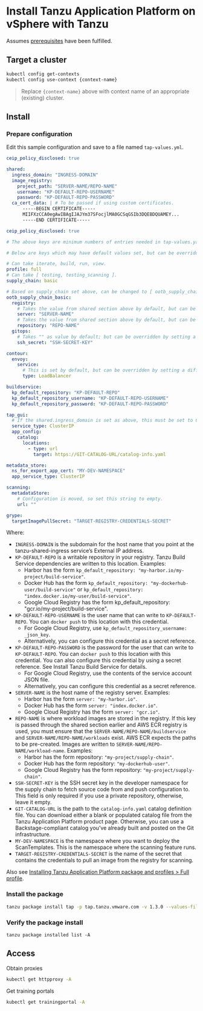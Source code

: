 # Install Tanzu Application Platform on vSphere with Tanzu

Assumes [prerequisites](PREREQS.md) have been fulfilled.

## Target a cluster

```bash
kubectl config get-contexts
kubectl config use-context {context-name}
```
> Replace `{context-name}` above with context name of an appropriate (existing) cluster.

## Install

### Prepare configuration

Edit this sample configuration and save to a file named `tap-values.yml`.

```yml
ceip_policy_disclosed: true

shared:
  ingress_domain: "INGRESS-DOMAIN"
  image_registry:
    project_path: "SERVER-NAME/REPO-NAME"
    username: "KP-DEFAULT-REPO-USERNAME"
    password: "KP-DEFAULT-REPO-PASSWORD"
  ca_cert_data: | # To be passed if using custom certificates.
      -----BEGIN CERTIFICATE-----
      MIIFXzCCA0egAwIBAgIJAJYm37SFocjlMA0GCSqGSIb3DQEBDQUAMEY...
      -----END CERTIFICATE-----

ceip_policy_disclosed: true

# The above keys are minimum numbers of entries needed in tap-values.yaml to get a functioning TAP full profile installation.

# Below are keys which may have default values set, but can be overridden.

# Can take iterate, build, run, view.
profile: full
# Can take [ testing, testing_scanning ].
supply_chain: basic

# Based on supply_chain set above, can be changed to [ ootb_supply_chain_testing, ootb_supply_chain_testing_scanning] .
ootb_supply_chain_basic:
  registry:
    # Takes the value from shared section above by default, but can be overridden by setting a different value.
    server: "SERVER-NAME"
    # Takes the value from shared section above by default, but can be overridden by setting a different value.
    repository: "REPO-NAME"
  gitops:
    # Takes "" as value by default; but can be overridden by setting a different value.
    ssh_secret: "SSH-SECRET-KEY"

contour:
  envoy:
    service:
      # This is set by default, but can be overridden by setting a different value.
      type: LoadBalancer

buildservice:
  kp_default_repository: "KP-DEFAULT-REPO"
  kp_default_repository_username: "KP-DEFAULT-REPO-USERNAME"
  kp_default_repository_password: "KP-DEFAULT-REPO-PASSWORD"

tap_gui:
  # If the shared.ingress_domain is set as above, this must be set to ClusterIP.
  service_type: ClusterIP
  app_config:
    catalog:
      locations:
        - type: url
          target: https://GIT-CATALOG-URL/catalog-info.yaml

metadata_store:
  ns_for_export_app_cert: "MY-DEV-NAMESPACE"
  app_service_type: ClusterIP

scanning:
  metadataStore:
    # Configuration is moved, so set this string to empty.
    url: ""

grype:
  targetImagePullSecret: "TARGET-REGISTRY-CREDENTIALS-SECRET"
```

Where:

* `INGRESS-DOMAIN` is the subdomain for the host name that you point at the tanzu-shared-ingress service’s External IP address.
* `KP-DEFAULT-REPO` is a writable repository in your registry. Tanzu Build Service dependencies are written to this location. Examples:
  * Harbor has the form `kp_default_repository: "my-harbor.io/my-project/build-service"`.
  * Docker Hub has the form `kp_default_repository: "my-dockerhub-user/build-service"` or `kp_default_repository: "index.docker.io/my-user/build-service"`.
  * Google Cloud Registry has the form kp_default_repository: "gcr.io/my-project/build-service".
* `KP-DEFAULT-REPO-USERNAME` is the user name that can write to `KP-DEFAULT-REPO`. You can `docker push` to this location with this credential.
  * For Google Cloud Registry, use `kp_default_repository_username: _json_key`.
  * Alternatively, you can configure this credential as a secret reference.
* `KP-DEFAULT-REPO-PASSWORD` is the password for the user that can write to `KP-DEFAULT-REPO`. You can `docker push` to this location with this credential. You can also configure this credential by using a secret reference. See Install Tanzu Build Service for details.
  * For Google Cloud Registry, use the contents of the service account JSON file.
  * Alternatively, you can configure this credential as a secret reference.
* `SERVER-NAME` is the host name of the registry server. Examples:
  * Harbor has the form `server: "my-harbor.io"`.
  * Docker Hub has the form `server: "index.docker.io"`.
  * Google Cloud Registry has the form `server: "gcr.io"`.
* `REPO-NAME` is where workload images are stored in the registry. If this key is passed through the shared section earlier and AWS ECR registry is used, you must ensure that the `SERVER-NAME/REPO-NAME/buildservice` and `SERVER-NAME/REPO-NAME/workloads` exist. AWS ECR expects the paths to be pre-created. Images are written to `SERVER-NAME/REPO-NAME/workload-name`. Examples:
  * Harbor has the form repository: `"my-project/supply-chain"`.
  * Docker Hub has the form repository: `"my-dockerhub-user"`.
  * Google Cloud Registry has the form repository: `"my-project/supply-chain"`.
* `SSH-SECRET-KEY` is the SSH secret key in the developer namespace for the supply chain to fetch source code from and push configuration to. This field is only required if you use a private repository, otherwise, leave it empty.
* `GIT-CATALOG-URL` is the path to the `catalog-info.yaml` catalog definition file. You can download either a blank or populated catalog file from the Tanzu Application Platform product page. Otherwise, you can use a Backstage-compliant catalog you’ve already built and posted on the Git infrastructure.
* `MY-DEV-NAMESPACE` is the namespace where you want to deploy the ScanTemplates. This is the namespace where the scanning feature runs.
* `TARGET-REGISTRY-CREDENTIALS-SECRET` is the name of the secret that contains the credentials to pull an image from the registry for scanning.

Also see [Installing Tanzu Application Platform package and profiles > Full profile](https://docs.vmware.com/en/VMware-Tanzu-Application-Platform/1.3/tap/GUID-install.html#full-profile-2).

### Install the package

```bash
tanzu package install tap -p tap.tanzu.vmware.com -v 1.3.0 --values-file tap-values.yaml -n tap-install
```

### Verify the package install

```
tanzu package installed list -A
```

## Access

Obtain proxies

```bash
kubectl get httpproxy -A
```

Get training portals

```bash
kubectl get trainingportal -A
```
